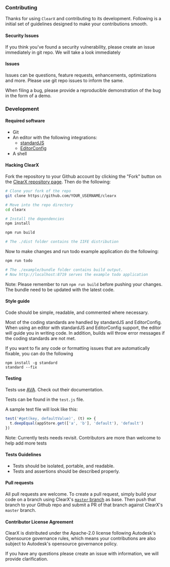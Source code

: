 ### Contributing

Thanks for using `ClearX` and contributing to its development. Following is a initial set of guidelines designed to make your contributions smooth.

#### Security Issues

If you think you've found a security vulnerability, please create an issue immediately in git repo. We will take a look immediately

#### Issues

Issues can be questions, feature requests, enhancements, optimizations and more. Please use git repo issues to inform the same.  

When filing a bug, please provide a reproducible demonstration of the bug in the form of a demo.

### Development

#### Required software

- Git
- An editor with the following integrations:
  - [standardJS](https://standardjs.com/)  
  - [EditorConfig](http://editorconfig.org/)
- A shell

#### Hacking ClearX

Fork the repository to your Github account by clicking the "Fork" button on the [ClearX repository page](https://github.com/Autodesk/clearx). Then do the following:

```bash
# Clone your fork of the repo
git clone https://github.com/YOUR_USERNAME/clearx

# Move into the repo directory
cd clearx

# Install the dependencies
npm install

npm run build

# The ./dist folder contains the IIFE distribution
```

Now to make changes and run todo example application do the following:

```bash
npm run todo

# The ./example/bundle folder contains build output.
# Now http://localhost:8719 serves the example todo application
```

Note: Please remember to run `npm run build` before pushing your changes. The bundle need to be updated with the latest code. 

#### Style guide

Code should be simple, readable, and commented where necessary.

Most of the coding standards are handled by standardJS and EditorConfig. When using an editor with standardJS and EditorConfig support, the editor will guide you in writing code. In addition, builds will throw error messages if the coding standards are not met.

If you want to fix any code or formatting issues that are automatically fixable, you can do the following

```
npm install -g standard
standard --fix
```

#### Testing

Tests use [AVA](https://www.npmjs.com/package/ava). Check out their documentation.

Tests can be found in the `test.js` file.

A sample test file will look like this:

```js
test('#get(key, defaultValue)', (t) => {
  t.deepEqual(appStore.get(['a', 'b'], 'default'), 'default')
})
```
Note: Currently tests needs revisit. Contributors are more than welcome to help add more tests

#### Tests Guidelines

- Tests should be isolated, portable, and readable.
- Tests and assertions should be described properly.

#### Pull requests

All pull requests are welcome. To create a pull request, simply build your code on a branch using ClearX's [`master` branch](https://github.com/Autodesk/clearx) as base. Then push that branch to your Github repo and submit a PR of that branch against ClearX's `master` branch. 

#### Contributor License Agreement

ClearX is distributed under the Apache-2.0 license following Autodesk's Opensource governance rules, which means your contributions are also subject to Autodesk's opensource governance policy.

If you have any questions please create an issue with information, we will provide clarification.
